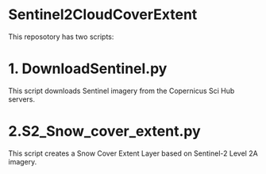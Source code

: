 # Sentinel2CloudCoverExtent
This reposotory has two scripts:
# 1. DownloadSentinel.py
This script downloads Sentinel imagery from the Copernicus Sci Hub servers.

# 2.S2_Snow_cover_extent.py
This script creates a Snow Cover Extent Layer based on Sentinel-2 Level 2A imagery.
